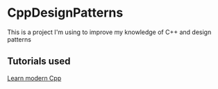 # CppDesignPatterns
This is a project I'm using to improve my knowledge of C++ and design patterns

## Tutorials used
[Learn modern Cpp](https://learnmoderncpp.com/)
